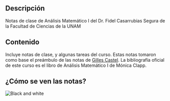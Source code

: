 ## Descripción

Notas de clase de Análisis Matemático I del Dr. Fidel Casarrubias Segura de la Facultad de Ciencias de la UNAM

## Contenido

Incluye notas de clase, y algunas tareas del curso. Estas notas tomaron como base el preámbulo de las notas de [Gilles Castel](https://github.com/gillescastel/lecture-notes). La bibliografía oficial de este curso es el libro de Análisis Matemático I de Mónica Clapp.

## ¿Cómo se ven las notas?

![Black and white](https://user-images.githubusercontent.com/7069691/159117366-87d83ed5-8910-4700-bb59-760aeb0c98a5.png)

